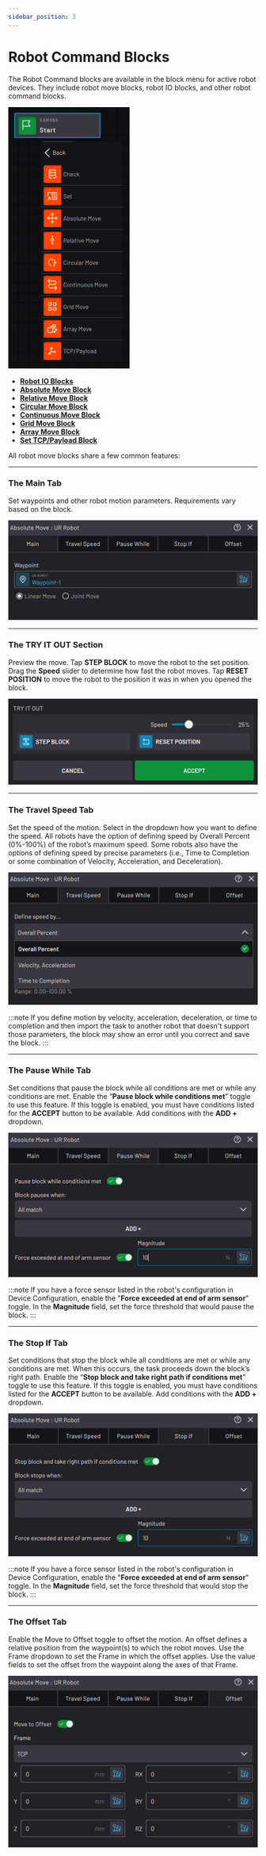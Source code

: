 ```yaml
---
sidebar_position: 3
---
```


# Robot Command Blocks

The Robot Command blocks are available in the block menu for active robot devices. They include robot move blocks, robot IO blocks, and other robot command blocks.

![](../Images/TaskCanvasBlockGlossary/Robot-Menu.png)

-   **[Robot IO Blocks](../TaskCanvasBlockGlossary/Robot-IO.md)**  
-   **[Absolute Move Block](../TaskCanvasBlockGlossary/Robot-Absolute.md)**  
-   **[Relative Move Block](../TaskCanvasBlockGlossary/Robot-Relative.md)**  
-   **[Circular Move Block](../TaskCanvasBlockGlossary/Robot-Circular.md)**  
-   **[Continuous Move Block](../TaskCanvasBlockGlossary/Robot-Continuous.md)**  
-   **[Grid Move Block](../TaskCanvasBlockGlossary/Robot-Grid.md)**  
-   **[Array Move Block](../TaskCanvasBlockGlossary/Robot-Array.md)**  
-   **[Set TCP/Payload Block](../TaskCanvasBlockGlossary/Robot-SetTCPAndPayload.md)**  


All robot move blocks share a few common features:

---

### **The Main Tab**

Set waypoints and other robot motion parameters. Requirements vary based on the block.

![](../Images/TaskCanvasBlockGlossary/Robot-Absolute-Settings-Main.png)

---

### **The TRY IT OUT Section**

Preview the move. Tap **STEP BLOCK** to move the robot to the set position. Drag the **Speed** slider to determine how fast the robot moves. Tap **RESET POSITION** to move the robot to the position it was in when you opened the block.

![](../Images/TaskCanvasBlockGlossary/Robot-Absolute-Settings-Main-TryItOut.png)

---

### **The Travel Speed Tab**

Set the speed of the motion. Select in the dropdown how you want to define the speed. All robots have the option of defining speed by Overall Percent \(0%-100%\) of the robot’s maximum speed. Some robots also have the options of defining speed by precise parameters \(i.e., Time to Completion or some combination of Velocity, Acceleration, and Deceleration\).

![](../Images/TaskCanvasBlockGlossary/Robot-Absolute-Settings-TravelSpeed.png)

:::note
If you define motion by velocity, acceleration, deceleration, or time to completion and then import the task to another robot that doesn't support those parameters, the block may show an error until you correct and save the block.
:::

---

### **The Pause While Tab**

Set conditions that pause the block while all conditions are met or while any conditions are met. Enable the “**Pause block while conditions met**” toggle to use this feature. If this toggle is enabled, you must have conditions listed for the **ACCEPT** button to be available. Add conditions with the **ADD +** dropdown.

![](../Images/TaskCanvasBlockGlossary/Robot-Absolute-Settings-PauseWhile.png)

:::note
If you have a force sensor listed in the robot's configuration in Device Configuration, enable the "**Force exceeded at end of arm sensor**" toggle. In the **Magnitude** field, set the force threshold that would pause the block.
:::

---

### **The Stop If Tab**

Set conditions that stop the block while all conditions are met or while any conditions are met. When this occurs, the task proceeds down the block’s right path. Enable the “**Stop block and take right path if conditions met**” toggle to use this feature. If this toggle is enabled, you must have conditions listed for the **ACCEPT** button to be available. Add conditions with the **ADD +** dropdown.

![](../Images/TaskCanvasBlockGlossary/Robot-Absolute-Settings-StopIf.png)

:::note
If you have a force sensor listed in the robot's configuration in Device Configuration, enable the "**Force exceeded at end of arm sensor**" toggle. In the **Magnitude** field, set the force threshold that would stop the block.
:::

---

### **The Offset Tab**

Enable the Move to Offset toggle to offset the motion. An offset defines a relative position from the waypoint\(s\) to which the robot moves. Use the Frame dropdown to set the Frame in which the offset applies. Use the value fields to set the offset from the waypoint along the axes of that Frame.

![](../Images/TaskCanvasBlockGlossary/Robot-Absolute-Settings-Offset.png)

